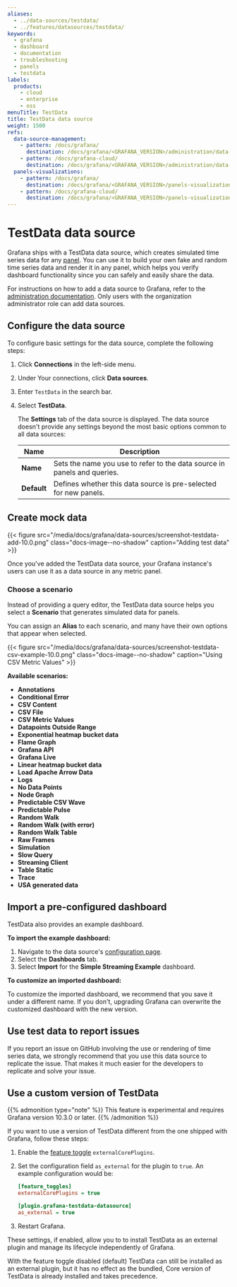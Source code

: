 ```yaml
---
aliases:
  - ../data-sources/testdata/
  - ../features/datasources/testdata/
keywords:
  - grafana
  - dashboard
  - documentation
  - troubleshooting
  - panels
  - testdata
labels:
  products:
    - cloud
    - enterprise
    - oss
menuTitle: TestData
title: TestData data source
weight: 1500
refs:
  data-source-management:
    - pattern: /docs/grafana/
      destination: /docs/grafana/<GRAFANA_VERSION>/administration/data-source-management/
    - pattern: /docs/grafana-cloud/
      destination: /docs/grafana/<GRAFANA_VERSION>/administration/data-source-management/
  panels-visualizations:
    - pattern: /docs/grafana/
      destination: /docs/grafana/<GRAFANA_VERSION>/panels-visualizations/
    - pattern: /docs/grafana-cloud/
      destination: /docs/grafana/<GRAFANA_VERSION>/panels-visualizations/
---
```


# TestData data source

Grafana ships with a TestData data source, which creates simulated time series data for any [panel](ref:panels-visualizations).
You can use it to build your own fake and random time series data and render it in any panel, which helps you verify dashboard functionality since you can safely and easily share the data.

For instructions on how to add a data source to Grafana, refer to the [administration documentation](ref:data-source-management).
Only users with the organization administrator role can add data sources.

## Configure the data source

To configure basic settings for the data source, complete the following steps:

1.  Click **Connections** in the left-side menu.
1.  Under Your connections, click **Data sources**.
1.  Enter `TestData` in the search bar.
1.  Select **TestData**.

    The **Settings** tab of the data source is displayed. The data source doesn't provide any settings beyond the most basic options common to all data sources:

    | Name        | Description                                                              |
    | ----------- | ------------------------------------------------------------------------ |
    | **Name**    | Sets the name you use to refer to the data source in panels and queries. |
    | **Default** | Defines whether this data source is pre-selected for new panels.         |

## Create mock data

{{< figure src="/media/docs/grafana/data-sources/screenshot-testdata-add-10.0.png" class="docs-image--no-shadow" caption="Adding test data" >}}

Once you've added the TestData data source, your Grafana instance's users can use it as a data source in any metric panel.

### Choose a scenario

Instead of providing a query editor, the TestData data source helps you select a **Scenario** that generates simulated data for panels.

You can assign an **Alias** to each scenario, and many have their own options that appear when selected.

{{< figure src="/media/docs/grafana/data-sources/screenshot-testdata-csv-example-10.0.png" class="docs-image--no-shadow" caption="Using CSV Metric Values" >}}

**Available scenarios:**

- **Annotations**
- **Conditional Error**
- **CSV Content**
- **CSV File**
- **CSV Metric Values**
- **Datapoints Outside Range**
- **Exponential heatmap bucket data**
- **Flame Graph**
- **Grafana API**
- **Grafana Live**
- **Linear heatmap bucket data**
- **Load Apache Arrow Data**
- **Logs**
- **No Data Points**
- **Node Graph**
- **Predictable CSV Wave**
- **Predictable Pulse**
- **Random Walk**
- **Random Walk (with error)**
- **Random Walk Table**
- **Raw Frames**
- **Simulation**
- **Slow Query**
- **Streaming Client**
- **Table Static**
- **Trace**
- **USA generated data**

## Import a pre-configured dashboard

TestData also provides an example dashboard.

**To import the example dashboard:**

1. Navigate to the data source's [configuration page](#configure-the-data-source).
1. Select the **Dashboards** tab.
1. Select **Import** for the **Simple Streaming Example** dashboard.

**To customize an imported dashboard:**

To customize the imported dashboard, we recommend that you save it under a different name.
If you don't, upgrading Grafana can overwrite the customized dashboard with the new version.

## Use test data to report issues

If you report an issue on GitHub involving the use or rendering of time series data, we strongly recommend that you use this data source to replicate the issue.
That makes it much easier for the developers to replicate and solve your issue.


## Use a custom version of TestData

{{% admonition type="note" %}}
This feature is experimental and requires Grafana version 10.3.0 or later.
{{% /admonition %}}

If you want to use a version of TestData different from the one shipped with Grafana, follow these steps:

1. Enable the [feature toggle](https://grafana.com/docs/grafana/latest/setup-grafana/configure-grafana/feature-toggles/) `externalCorePlugins`.
1. Set the configuration field `as_external` for the plugin to `true`. An example configuration would be:

   ```ini
   [feature_toggles]
   externalCorePlugins = true

   [plugin.grafana-testdata-datasource]
   as_external = true
   ```

1. Restart Grafana.

These settings, if enabled, allow you to to install TestData as an external plugin and manage its lifecycle independently of Grafana.

With the feature toggle disabled (default) TestData can still be installed as an external plugin, but it has no effect as the bundled, Core version of TestData is already installed and takes precedence.
